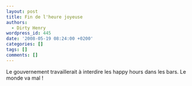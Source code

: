 ```yaml
---
layout: post
title: Fin de l'heure joyeuse
authors:
  - Dirty Henry
wordpress_id: 445
date: '2008-05-19 08:24:00 +0200'
categories: []
tags: []
comments: []
---
```

Le gouvernement travaillerait à interdire les happy hours dans les bars. Le monde va mal !
